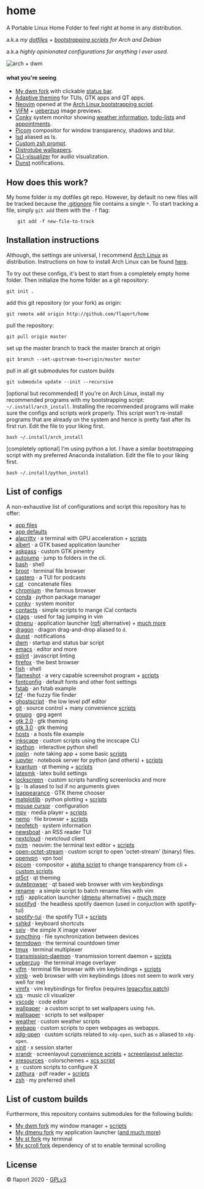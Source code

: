 # home

A Portable Linux Home Folder to feel right at home in any distribution.

a.k.a _my [dotfiles](#list-of-configs) + [bootstrapping scripts](../.install) for Arch and Debian_

a.k.a _highly opinionated configurations for anything I ever used._

![arch + dwm](home.gif)

#### what you're seeing

- [My dwm fork](https://github.com/flaport/dwm) with clickable [status bar](../.scripts/dwm/dwm_status).
- [Adaptive theming](../.scripts/x/xcs) for TUIs, GTK apps and QT apps.
- [Neovim](https://github.com/neovim/neovim) opened at the [Arch Linux bootstrapping script](../.install/arch_install).
- [ViFM](https://github.com/vifm/vifm) + [ueberzug](https://github.com/seebye/ueberzug) image previews.
- [Conky](https://github.com/brndnmtthws/conky) system monitor showing [weather information](../.scripts/weather/update_weather), [todo-lists](../.scripts/nvim/todo) and [appointments](../.calcurse/apts).
- [Picom](https://github.com/yshui/picom) compositor for window transparency, shadows and blur.
- [lsd](https://github.com/Peltoche/lsd) aliased as ls.
- [Custom zsh prompt](../.zshrc).
- [Distrotube wallpapers](https://gitlab.com/dwt1/wallpapers).
- [CLI-visualizer](https://github.com/dpayne/cli-visualizer) for audio visualization.
- [Dunst](../.config/dunst/dunstrc) notifications.

## How does this work?

My home folder _is_ my dotfiles git repo. However, by default no new
files will be tracked because the [.gitignore](../.gitignore) file
contains a single `*`. To start tracking a file, simply `git add` them
with the `-f` flag:

```
    git add -f new-file-to-track
```

## Installation instructions

Although, the settings are universal, I recommend [Arch Linux](https://archlinux.org) as
distribution. Instructions on how to install Arch Linux can be found
[here](../.install/readme.md).

To try out these configs, it's best to start from a completely empty
home folder. Then initialize the home folder as a git repository:

```
git init .
```

add this git repository (or your fork) as origin:

```
git remote add origin http://github.com/flaport/home
```

pull the repository:

```
git pull origin master
```

set up the master branch to track the master branch at origin

```
git branch --set-upstream-to=origin/master master
```

pull in all git submodules for custom builds

```
git submodule update --init --recursive
```

[optional but recommended] If you're on Arch Linux, install my recommended programs with
my bootstrapping script: `~/.install/arch_install`. Installing the recommended programs
will make sure the configs and scripts work properly. This script won't re-install
programs that are already on the system and hence is pretty fast after its first run.
Edit the file to your liking first.

```
bash ~/.install/arch_install
```

[completely optional] I'm using python a lot. I have a similar bootstrapping script with
my preferred Anaconda installation. Edit the file to your liking first.

```
bash ~/.install/python_install
```

## List of configs

A non-exhaustive list of configurations and script this repository has to offer:

- [app files](../.local/share/applications/)
- [app defaults](../.config/mimeapps.list/)
- [alacritty](../.config/alacritty/alacritty.yml) · a terminal with GPU acceleration + [scripts](../.scripts/alacritty/)
- [albert](../.config/albert/albert.confg) · a GTK based application launcher
- [askpass](../.scripts/askpass) · custom GTK pinentry
- [autojump](../.scripts/autojump/) · jump to folders in the cli.
- [bash](../.bashrc) · shell
- [broot](../.config/broot/) · terminal file browser
- [castero](../.config/castero/castero.conf) · a TUI for podcasts
- [cat](../.scripts/cat/) · concatenate files
- [chromium](../.config/chromium-flags.conf) · the famous browser
- [conda](../.condarc) · python package manager
- [conky](../.config/conky/) · system monitor
- [contacts](../.scripts/contact) · simple scripts to mange iCal contacts
- [ctags](../.ctags) · used for tag jumping in vim
- [dmenu](https://github.com/flaport/dmenu) · application launcher ([rofi](../.config/rofi) alternative) + [much more](../.scripts/dmenu)
- [dragon](../.scripts/dragon/d) · dragon drag-and-drop aliased to `d`.
- [dunst](../.config/dunst/) · notifications
- [dwm](../.scripts/dwm/) · startup and status bar script
- [emacs](../.emacs.d/) · editor and more
- [eslint](../.eslintrc) · javascript linting
- [firefox](../.scripts/browser/) · the best browser
- [fish](../.config/fish/) · shell
- [flameshot](../.config/Dharkael/) · a very capable screenshot program + [scripts](../.scripts/flameshot/)
- [fontconfig](../.config/fontconfig) · default fonts and other font settings
- [fstab](../.extra/fstab) · an fstab example
- [fzf](../.scripts/fzf) · the fuzzy file finder
- [ghostscript](../.scripts/ghostscript/) · the low level pdf editor
- [git](../.gitconfig) · source control + many convenience [scripts](../.scripts/git/)
- [gnupg](../.gnupg/) · gpg agent
- [gtk 2.0](../.config/gtk-2.0/) · gtk theming
- [gtk 3.0](../.config/gtk-3.0/) · gtk theming
- [hosts](../.extra/hosts) · a hosts file example
- [inkscape](../.scripts/inkscape) · custom scripts using the incscape CLI
- [ipython](../.ipython/profile_default/) · interactive python shell
- [joplin](../.config/joplin/) · note taking app + some basic [scripts](../.scripts/joplin/)
- [jupyter](../.jupyter/) · notebook server for python (and others) + [scripts](../.scripts/jupyterhubopen)
- [kvantum](../.config/Kvantum/) · qt theming + [scripts](../.scripts/kvantum/)
- [latexmk](../.latexmkrc) · latex build settings
- [lockscreen](../.scripts/lockscreen/) · custom scripts handling screenlocks and more
- [ls](../.scripts/ls) · ls aliased to lsd if no arguments given
- [lxappearance](../.scripts/lxappearance/) · GTK theme chooser
- [matplotlib](../.config/matplotlib/) · python plotting + [scripts](../.scripts/matplotlib)
- [mouse cursor](../.icons/default/index.theme) · configuration
- [mpv](../.config/mpv/) · media player + [scripts](../.scripts/mpv/)
- [nemo](../.local/share/nemo/actions/) · file browser + [scripts](../.scripts/nemo/)
- [neofetch](../.config/neofetch/) · system information
- [newsboat](../.config/newsboat/) · an RSS reader TUI
- [nextcloud](../.config/Nextcloud/) · nextcloud client
- [nvim](../.config/nvim/) · neovim: the terminal text editor + [scripts](../.scripts/nvim/)
- [open-octet-stream](../.scripts/octet-stream/) · custom script to open 'octet-stream' (binary) files.
- [openvpn](../.config/openvpn/) · vpn tool
- [picom](../.config/picom/) · compositor + [alpha script](../.scripts/x/alpha) to change transparency from cli + [custom scripts](../.scripts/picom/).
- [qt5ct](../.config/qt5ct/) · qt theming
- [qutebrowser](../.config/qutebrowser/) · qt based web browser with vim keybindings
- [rename](../.scripts/rename/) · a simple script to batch rename files with vim
- [rofi](../.config/rofi/) · application launcher ([dmenu](https://github.com/flaport/dmenu) alternative) + [much more](../.scripts/dmenu)
- [spotifyd](../.config/spotifyd) · the headless spotify daemon (used in conjuction with spotify-tui)
- [spotify-tui](../.config/spotify-tui) · the spotify TUI + [scripts](../.scripts/spotify-tui/)
- [sxhkd](../.config/sxhkd/) · keyboard shortcuts
- [sxiv](../.config/sxiv/) · the simple X image viewer
- [syncthing](../.config/syncthing/) · file synchronization between devices
- [termdown](../.scripts/termdown) · the terminal countdown timer
- [tmux](../.tmux.conf) · terminal multiplexer
- [transmission-daemon](../.config/transmission-daemon/) · transmission torrent daemon + [scripts](../.scripts/transmission/)
- [ueberzug](../.scripts/ueberzug/) · the terminal image overlayer
- [vifm](../.config/vifm/) · terminal file browser with vim keybindings + [scripts](../.scripts/vifm/)
- [vimb](../.config/vimb/) · web browser with vim keybindings (does not seem to work very well for me)
- [vimfx](../.config/vimfx/) · vim keybindings for firefox (requires [legacyfox patch](https://github.com/girst/LegacyFox))
- [vis](../.config/vis/) · music cli visualizer
- [vscode](../.config/Code%20-%20OSS/) · code editor
- [wallpaper](../.scripts/wallpaper) · a custom script to set wallpapers using `feh`.
- [wallpaper](../.scripts/wallpaper/) · scripts to set wallpaper
- [weather](../.scripts/weather/) · custom weather scripts
- [webapp](../.scripts/webapps/) · custom scripts to open webpages as webapps.
- [xdg-open](../.scripts/xdg-open/) · custom scripts related to `xdg-open`, such as `o` aliased to `xdg-open`.
- [xinit](../.xinitrc) · x session starter
- [xrandr](../.scripts/screenlayout/) · screenlayout [convenience scripts](../.scripts/screenlayout/) + [screenlayout selector](../.scripts/dmenu/dmenu_screenlayout).
- [xresources](../.config/Xresources) · colorschemes + [xcs script](../.scripts/x/xcs)
- [x](../.scripts/x) · custom scripts to configure X
- [zathura](../.config/zathura/) · pdf reader + [scripts](../.scripts/zathura)
- [zsh](../.zshrc) · my preferred shell

## List of custom builds

Furthermore, this repository contains submodules for the following builds:

- [My dwm fork](https://github.com/flaport/dwm) my window manager + [scripts](../.scripts/dwm)
- [My dmenu fork](https://github.com/flaport/dmenu) my application launcher ([and much more](../.scripts/dmenu))
- [My st fork](https://github.com/flaport/st) my terminal
- [My scroll fork](https://github.com/flaport/scroll) dependency of st to enable terminal scrolling

## License

© flaport 2020 - [GPLv3](LICENSE)
